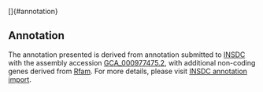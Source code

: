 []{#annotation}

Annotation
----------

The annotation presented is derived from annotation submitted to
[INSDC](http://www.insdc.org) with the assembly accession
[GCA\_000977475.2](http://www.ebi.ac.uk/ena/data/view/GCA_000977475.2),
with additional non-coding genes derived from
[Rfam](http://rfam.xfam.org/). For more details, please visit [INSDC
annotation
import](http://ensemblgenomes.org/info/data/insdc_annotation).
